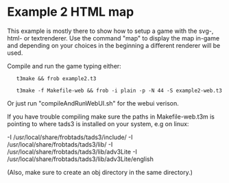 # Example 2 HTML map

 This example is mostly there to show how to setup a game with the svg-, html- or textrenderer. Use the command "map" to display the map in-game and depending on your choices in the beginning a different renderer will be used.


Compile and run the game typing either: 

 ``` 
    t3make && frob example2.t3

    t3make -f Makefile-web && frob -i plain -p -N 44 -S example2-web.t3
 ```

Or just run "compileAndRunWebUI.sh" for the webui verison.

If you have trouble compiling make sure the paths in Makefile-web.t3m is pointing to where tads3 is installed on your system, e.g on linux:

-I /usr/local/share/frobtads/tads3/include/
-I /usr/local/share/frobtads/tads3/lib/
-I /usr/local/share/frobtads/tads3/lib/adv3Lite
-I /usr/local/share/frobtads/tads3/lib/adv3Lite/english

(Also, make sure to create an obj directory in the same directory.)
